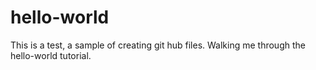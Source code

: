 # hello-world

This is a test, a sample of creating git hub files.
Walking me through the hello-world tutorial.
